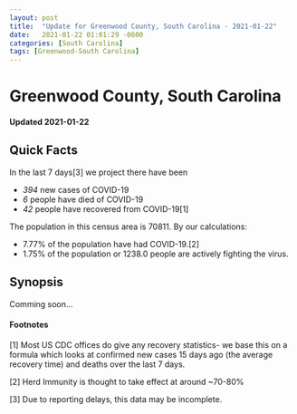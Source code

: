 ```yaml
---
layout: post
title:  "Update for Greenwood County, South Carolina - 2021-01-22"
date:   2021-01-22 01:01:29 -0600
categories: [South Carolina]
tags: [Greenwood-South Carolina]
---
```


# Greenwood County, South Carolina
#### Updated 2021-01-22

## Quick Facts

In the last 7 days[3] we project there have been
- *394* new cases of COVID-19
- *6* people have died of COVID-19
- *42* people have recovered from COVID-19[1]

The population in this census area is 70811. By our calculations:
- 7.77% of the population have had COVID-19.[2]
- 1.75% of the population or 1238.0 people are actively fighting the virus.

## Synopsis

Comming soon...


#### Footnotes

[1] Most US CDC offices do give any recovery statistics- we base this on a formula which looks at confirmed new cases
15 days ago (the average recovery time) and deaths over the last 7 days.

[2] Herd Immunity is thought to take effect at around ~70-80%

[3] Due to reporting delays, this data may be incomplete.
 
    